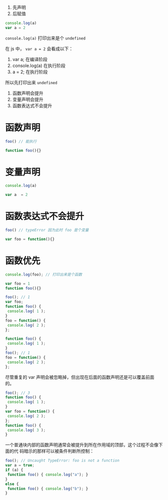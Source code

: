 1. 先声明
2. 后赋值

```js
console.log(a)
var a = 2
```

`console.log(a)` 打印出来是个 `undefined`

在 js 中， `var a = 2` 会看成以下：

1. var a; 在编译阶段
2. console.log(a) 在执行阶段
3. a = 2; 在执行阶段

所以先打印出来 `undefined`


1. 函数声明会提升
2. 变量声明会提升
3. 函数表达式不会提升


# 函数声明

```js
foo() // 能执行

function foo(){}
```

# 变量声明

```js
console.log(a)

var a  = 2
```

# 函数表达式不会提升

```js
foo() // typeError 因为此时 foo 是个变量

var foo = function(){}
```


# 函数优先

```js
console.log(foo); // 打印出来是个函数

var foo = 1
function foo(){}
```

```js
foo(); // 1
var foo;
function foo() {
 console.log( 1 );
}
foo = function() {
 console.log( 2 );
};
```

```js
function foo() {
 console.log( 1 );
}
foo(); // 1
foo = function() {
 console.log( 2 );
};
```

尽管重复的 var 声明会被忽略掉，但出现在后面的函数声明还是可以覆盖前面的。

```js
foo(); // 3
function foo() {
 console.log( 1 );
}
var foo = function() {
 console.log( 2 );
};
function foo() {
 console.log( 3 );
}
```

一个普通块内部的函数声明通常会被提升到所在作用域的顶部，这个过程不会像下面的代
码暗示的那样可以被条件判断所控制：


```js
foo(); // Uncaught TypeError: foo is not a function
var a = true;
if (a) {
 function foo() { console.log("a"); }
}
else {
 function foo() { console.log("b"); }
}
```
